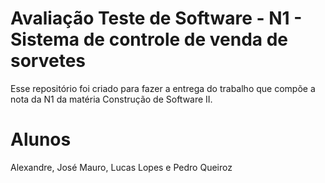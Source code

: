 
# Avaliação Teste de Software - N1 - Sistema de controle de venda de sorvetes
Esse repositório foi criado para fazer a entrega do trabalho que compõe a nota da N1 da matéria Construção de Software II.

# Alunos
Alexandre, José Mauro, Lucas Lopes e Pedro Queiroz
